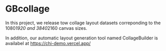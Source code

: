 # GBcollage
In this project, we release tow collage layout datasets correponding to the 1080*1920 and 3840*2160 canvas sizes.

In addition, our automatic layout generation tool named CollageBuilder is availabel at https://chi-demo.vercel.app/
